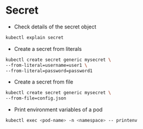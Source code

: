 # Secret

- Check details of the secret object

```sh
kubectl explain secret
```

- Create a secret from literals

```sh
kubectl create secret generic mysecret \
--from-literal=username=user1 \
--from-literal=password=password1
```

- Create a secret from file

```sh
kubectl create secret generic mysecret \
--from-file=config.json
```

- Print environment variables of a pod

```sh
kubectl exec <pod-name> -n <namespace> -- printenv
```
